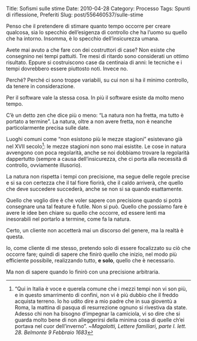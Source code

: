 Title: Sofismi sulle stime
Date: 2010-04-28
Category: Processo
Tags: Spunti di riflessione, Preferiti
Slug: post/556460537/sulle-stime

Penso che il pretendere di stimare quanto tempo occorre per creare qualcosa, sia lo specchio dell’esigenza di controllo che ha l’uomo su quello che ha intorno. Insomma, è lo specchio dell’insicurezza umana.

[insicurezza]: http://riccardo.marotti.name/post/302673888/la-radice-di-tutti-i-difetti-umani-e

Avete mai avuto a che fare con dei costruttori di case? Non esiste che consegnino nei tempi pattuiti. Tre mesi di ritardo sono considerati un ottimo risultato. Eppure si costruiscono case da centinaia di anni: le tecniche e i tempi dovrebbero essere piuttosto noti. Invece no.

Perché? Perché ci sono troppe variabili, su cui non si ha il minimo controllo, da tenere in considerazione.

Per il software vale la stessa cosa. In più il software esiste da molto meno tempo.

C’è un detto zen che dice più o meno: “La natura non ha fretta, ma tutto è portato a termine”. La natura, oltre a non avere fretta, non è neanche particolarmente precisa sulle date.

Luoghi comuni come “non esistono più le mezze stagioni” esistevano già nel XVII secolo[^nota]: le mezze stagioni non sono mai esistite. Le cose in natura avvengono con poca regolarità, anche se noi dobbiamo trovare la regolarità dappertutto (sempre a causa dell’insicurezza, che ci porta alla necessità di controllo, ovviamente illusorio).

La natura non rispetta i tempi con precisione, ma segue delle regole precise e si sa con certezza che il tal fiore fiorirà, che il caldo arriverà, che quello che deve succedere succederà, anche se non si sa quando esattamente.

Quello che voglio dire è che voler sapere con precisione quando si potrà consegnare una tal feature è futile. Non si può. Quello che possiamo fare è avere le idee ben chiare su quello che occorre, ed essere lenti ma inesorabili nel portarlo a termine, come fa la natura.

Certo, un cliente non accetterà mai un discorso del genere, ma la realtà è questa. 

Io, come cliente di me stesso, pretendo solo di essere focalizzato su ciò che occorre fare; quindi di sapere che finirò quello che inizio, nel modo più efficiente possibile, realizzando tutto, **e solo**, quello che è necessario.

Ma non di sapere quando lo finirò con una precisione arbitraria.

[^nota]:  “Qui in Italia è voce e querela comune che i mezzi tempi non vi son più, e in questo smarrimento di confini, non vi è più dubbio che il freddo acquista terreno. Io ho udito dire a mio padre che in sua gioventù a Roma, la mattina di pasqua di resurrezione ognuno si rivestiva da state.  Adesso chi non ha bisogno d’impegnar la camiciola, vi so dire che si guarda molto bene di non alleggerirsi della minima cosa di quelle ch’ei portava nel cuor dell’inverno”.  ~*Magalotti, Lettere familiari, parte I. lett. 28. Belmonte 9 Febbraio 1683*